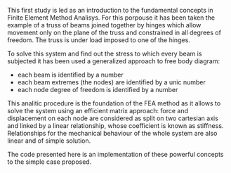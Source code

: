 This first study is led as an introduction to the fundamental concepts in Finite Element Method
Analisys. For this porpouse it has been taken the example of a truss of beams joined together
by hinges which allow movement only on the plane of the truss and constrained in
all degrees of freedom. The truss is under load imposed to one of the hinges. 

To solve this system and find out the stress to which every beam is subjected it has been 
used a generalized approach to free body diagram: 
- each beam is identified by a number
- each beam extremes (the nodes) are identified by a unic number
- each node degree of freedom is identified by a number

This analitic procedure is the foundation of the FEA method as it allows to solve the 
system using an efficient matrix approach: force and displacement on each node are 
considered as split on two cartesian axis and linked by a linear relationship, whose
coefficient is known as stiffness. Relationships for the mechanical behaviour of the
whole system are also linear and of simple solution. 

The code presented here is an implementation of these powerful concepts to the simple
case proposed.
